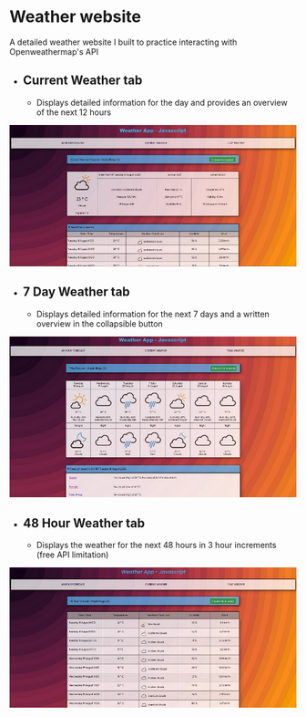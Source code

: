# Weather website
A detailed weather website I built to practice interacting with Openweathermap's API

* ## Current Weather tab
  * Displays detailed information for the day and provides an overview of the next 12 hours

![Current Weather](https://github.com/Sieroslawski/weatherwebsite/blob/master/weather1.JPG)

* ## 7 Day Weather tab
  * Displays detailed information for the next 7 days and a written overview in the collapsible button
  
![Current Weather](https://github.com/Sieroslawski/weatherwebsite/blob/master/weather2.JPG)

* ## 48 Hour Weather tab
  * Displays the weather for the next 48 hours in 3 hour increments (free API limitation)
  
![Current Weather](https://github.com/Sieroslawski/weatherwebsite/blob/master/weather3.JPG)
